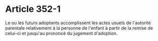 # Article 352-1

Le ou les futurs adoptants accomplissent les actes usuels de l'autorité parentale relativement à la personne de l'enfant à partir de la remise de celui-ci et jusqu'au prononcé du jugement d'adoption.
